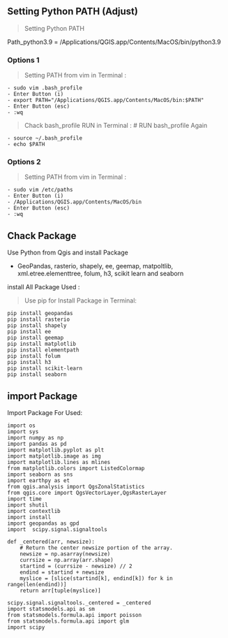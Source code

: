Setting Python PATH (Adjust)
----------------------
> Setting Python PATH

Path_python3.9 = /Applications/QGIS.app/Contents/MacOS/bin/python3.9

### Options 1
> Setting PATH from vim in Terminal :

    - sudo vim .bash_profile
    - Enter Button (i)
    - export PATH="/Applications/QGIS.app/Contents/MacOS/bin:$PATH"
    - Enter Button (esc)
    - :wq

> Chack bash_profile RUN in Terminal : # RUN bash_profile Again

    - source ~/.bash_profile
    - echo $PATH

### Options 2
>  Setting PATH from vim in Terminal :

    - sudo vim /etc/paths
    - Enter Button (i)
    - /Applications/QGIS.app/Contents/MacOS/bin
    - Enter Button (esc)
    - :wq

Chack Package
----------------------
  Use Python from Qgis and install Package

-   GeoPandas, rasterio, shapely, ee, geemap, matpoltlib, xml.etree.elementtree, folum, h3, scikit learn and seaborn
  
install All Package Used : 

> Use pip for Install Package in Terminal:

    pip install geopandas
    pip install rasterio
    pip install shapely
    pip install ee
    pip install geemap
    pip install matplotlib
    pip install elementpath
    pip install folum
    pip install h3
    pip install scikit-learn
    pip install seaborn

import Package
----------------------
Import Package For Used:

    import os
    import sys
    import numpy as np
    import pandas as pd
    import matplotlib.pyplot as plt
    import matplotlib.image as img
    import matplotlib.lines as mlines
    from matplotlib.colors import ListedColormap
    import seaborn as sns
    import earthpy as et 
    from qgis.analysis import QgsZonalStatistics
    from qgis.core import QgsVectorLayer,QgsRasterLayer
    import time
    import shutil
    import contextlib
    import install
    import geopandas as gpd
    import  scipy.signal.signaltools
    
    def _centered(arr, newsize):
        # Return the center newsize portion of the array.
        newsize = np.asarray(newsize)
        currsize = np.array(arr.shape)
        startind = (currsize - newsize) // 2
        endind = startind + newsize
        myslice = [slice(startind[k], endind[k]) for k in range(len(endind))]
        return arr[tuple(myslice)]

    scipy.signal.signaltools._centered = _centered
    import statsmodels.api as sm
    from statsmodels.formula.api import poisson
    from statsmodels.formula.api import glm
    import scipy

